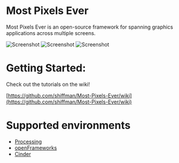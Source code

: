 # Most Pixels Ever

Most Pixels Ever is an open-source framework for spanning graphics applications across multiple screens.

![Screenshot](http://farm3.static.flickr.com/2199/2124879919_6a8e447903_m.jpg)  ![Screenshot](http://farm3.static.flickr.com/2201/2125653100_1954bd6189_m.jpg)  ![Screenshot](http://farm3.static.flickr.com/2190/2124878313_c302b6aac7_m.jpg)

# Getting Started:

Check out the tutorials on the wiki!

[https://github.com/shiffman/Most-Pixels-Ever/wiki](https://github.com/shiffman/Most-Pixels-Ever/wiki)

# Supported environments

* [Processing]()
* [openFrameworks](https://github.com/obviousjim/ofxMostPixelsEver)
* [Cinder](https://github.com/wdlindmeier/Most-Pixels-Ever-Cinder)

